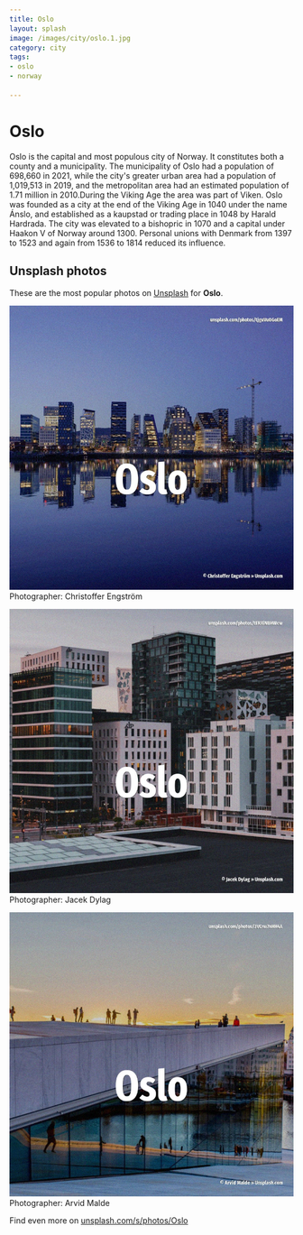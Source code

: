 ```yaml
---
title: Oslo
layout: splash
image: /images/city/oslo.1.jpg
category: city
tags:
- oslo
- norway

---
```

# Oslo

Oslo  is the capital and most populous city of Norway.
It constitutes both a county and a municipality.
The municipality of Oslo had a population of 698,660 in 2021, while the city's greater urban area 
had a population of 1,019,513 in 2019, and the metropolitan area had an estimated population of 
1.71 million in 2010.During the Viking Age the area was part of Viken.
Oslo was founded as a city at the end of the Viking Age in 1040 under the name Ánslo, and 
established as a kaupstad or trading place in 1048 by Harald Hardrada.
The city was elevated to a bishopric in 1070 and a capital under Haakon V of Norway around 1300.
Personal unions with Denmark from 1397 to 1523 and again from 1536 to 1814 reduced its influence.

 
## Unsplash photos
These are the most popular photos on [Unsplash](https://unsplash.com) for **Oslo**.
 
![Oslo](/images/city/oslo.1.jpg)
Photographer:  Christoffer Engström
 
![Oslo](/images/city/oslo.2.jpg)
Photographer:  Jacek Dylag
 
![Oslo](/images/city/oslo.3.jpg)
Photographer:  Arvid Malde
 
Find even more on [unsplash.com/s/photos/Oslo](https://unsplash.com/s/photos/Oslo)
 
